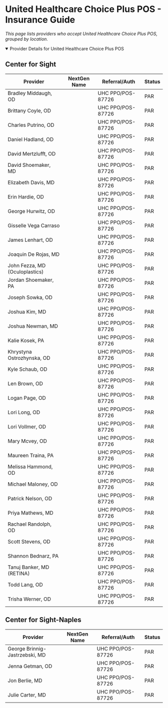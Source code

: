 # United Healthcare Choice Plus POS - Insurance Guide

*This page lists providers who accept United Healthcare Choice Plus POS, grouped by location.*

<details open><summary>Provider Details for United Healthcare Choice Plus POS</summary>

## Center for Sight

| Provider | NextGen Name | Referral/Auth | Status |
|----------|-------------|--------------|--------|
| Bradley Middaugh, OD |  | UHC PPO/POS-87726 | PAR |
| Brittany Coyle, OD |  | UHC PPO/POS-87726 | PAR |
| Charles Putrino, OD |  | UHC PPO/POS-87726 | PAR |
| Daniel Hadland, OD |  | UHC PPO/POS-87726 | PAR |
| David Mertzlufft, OD |  | UHC PPO/POS-87726 | PAR |
| David Shoemaker, MD |  | UHC PPO/POS-87726 | PAR |
| Elizabeth Davis, MD |  | UHC PPO/POS-87726 | PAR |
| Erin Hardie, OD |  | UHC PPO/POS-87726 | PAR |
| George Hurwitz, OD |  | UHC PPO/POS-87726 | PAR |
| Gisselle Vega Carraso |  | UHC PPO/POS-87726 | PAR |
| James Lenhart, OD |  | UHC PPO/POS-87726 | PAR |
| Joaquin De Rojas, MD |  | UHC PPO/POS-87726 | PAR |
| John Fezza, MD (Oculoplastics) |  | UHC PPO/POS-87726 | PAR |
| Jordan Shoemaker, PA |  | UHC PPO/POS-87726 | PAR |
| Joseph Sowka, OD |  | UHC PPO/POS-87726 | PAR |
| Joshua Kim, MD |  | UHC PPO/POS-87726 | PAR |
| Joshua Newman, MD |  | UHC PPO/POS-87726 | PAR |
| Kalie Kosek, PA |  | UHC PPO/POS-87726 | PAR |
| Khrystyna Ostrozhynska, OD |  | UHC PPO/POS-87726 | PAR |
| Kyle Schaub, OD |  | UHC PPO/POS-87726 | PAR |
| Len Brown, OD |  | UHC PPO/POS-87726 | PAR |
| Logan Page, OD |  | UHC PPO/POS-87726 | PAR |
| Lori Long, OD |  | UHC PPO/POS-87726 | PAR |
| Lori Vollmer, OD |  | UHC PPO/POS-87726 | PAR |
| Mary Mcvey, OD |  | UHC PPO/POS-87726 | PAR |
| Maureen Traina, PA |  | UHC PPO/POS-87726 | PAR |
| Melissa Hammond, OD |  | UHC PPO/POS-87726 | PAR |
| Michael Maloney, OD |  | UHC PPO/POS-87726 | PAR |
| Patrick Nelson, OD |  | UHC PPO/POS-87726 | PAR |
| Priya Mathews, MD |  | UHC PPO/POS-87726 | PAR |
| Rachael Randolph, OD |  | UHC PPO/POS-87726 | PAR |
| Scott Stevens, OD |  | UHC PPO/POS-87726 | PAR |
| Shannon Bednarz, PA |  | UHC PPO/POS-87726 | PAR |
| Tanuj Banker, MD (RETINA) |  | UHC PPO/POS-87726 | PAR |
| Todd Lang, OD |  | UHC PPO/POS-87726 | PAR |
| Trisha Werner, OD |  | UHC PPO/POS-87726 | PAR |

## Center for Sight-Naples

| Provider | NextGen Name | Referral/Auth | Status |
|----------|-------------|--------------|--------|
| George Brinnig-Jastrzebski, MD |  | UHC PPO/POS-87726 | PAR |
| Jenna Getman, OD |  | UHC PPO/POS-87726 | PAR |
| Jon Berlie, MD |  | UHC PPO/POS-87726 | PAR |
| Julie Carter, MD |  | UHC PPO/POS-87726 | PAR |

</details>

